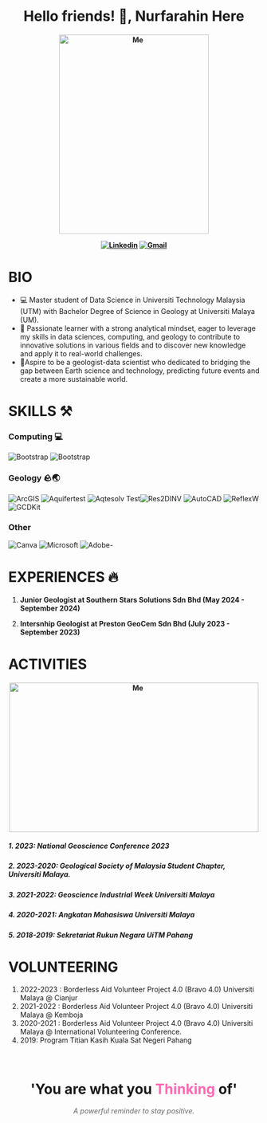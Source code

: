 

<h1 align="center" border-radius: 25px;>Hello friends! 👋, Nurfarahin Here </h1>

<h4 align="center">
  <img src="https://github.com/user-attachments/assets/55098868-6c1c-4b20-96e9-4165204dcc35" alt="Me" width= "300" height="400" />
</p>


[![Linkedin](https://img.shields.io/badge/-LinkedIn-blue?style=flat&logo=Linkedin&logoColor=white)](https://www.linkedin.com/in/www.linkedin.com/in/nurfarahin-amir-hamzah-2138391bb/) [![Gmail](https://img.shields.io/badge/-Gmail-c14438?style=flat&logo=Gmail&logoColor=white)](mailto:farah.farahin399@gmail.com)


# BIO
- 💻 Master student of Data Science in Universiti Technology Malaysia (UTM) with Bachelor Degree of Science in Geology at Universiti Malaya (UM). 
- 🤔 Passionate learner with a strong analytical mindset, eager to leverage my skills in data sciences, computing, and geology to contribute to innovative solutions in various fields and to discover new knowledge and apply it to real-world challenges.
- 🌱Aspire to be a geologist-data scientist who dedicated to bridging the gap between Earth science and technology, predicting future events and create a more sustainable world.


# SKILLS ⚒️
### Computing 💻
![Bootstrap](https://img.shields.io/badge/-Python-05122A?style=flat-plastic&logo=Python&color=white) ![Bootstrap](https://img.shields.io/badge/-MySQL-05122A?style=plastic&logo=MySQL&color=white) 
### Geology 🪨🌏
![ArcGIS](https://img.shields.io/badge/-ArcGIS-007BC3?style=flat-plastic&logo=ArcGIS&color=white) ![Aquifertest](https://img.shields.io/badge/-Aquifertest-0078D7?style=fplastic&logo=Aquifertest&color=blue) ![Aqtesolv Test](https://img.shields.io/badge/-Aqtesolv%20Test-0078D7?style=fplastic&logo=Aqtesolv%20Test&color=blue)![Res2DINV](https://img.shields.io/badge/-Res2DINV-0078D7?style=plastic&logo=Res2DINV&color=green)  ![AutoCAD](https://img.shields.io/badge/-AutoCAD-0078D7?style=plastic&logo=AutoCAD&color=red) ![ReflexW](https://img.shields.io/badge/-ReflexW-0078D7?style=fplastic&logo=ReflexW&color=red)![GCDKit](https://img.shields.io/badge/-GCDKit-0078D7?style=plastic&logo=GCDKit&color=yellow) 
### Other 
![Canva](https://img.shields.io/badge/-Canva-00C497?style=plastic&logo=Canva&color=black) ![Microsoft](https://img.shields.io/badge/-Microsoft-0078D7?style=plastic&logo=Microsoft&color=white) ![Adobe](https://img.shields.io/badge/-Adobe-FF0000?style=plastic&logo=Adobe&color=oceanblue)-


# EXPERIENCES 🔥

1. **Junior Geologist at Southern Stars Solutions Sdn Bhd (May 2024 - September 2024)**

2. **Intersnhip Geologist at Preston GeoCem Sdn Bhd (July 2023 - September 2023)**


# ACTIVITIES 
<h4 align="center"> <img src="https://github.com/user-attachments/assets/e4e650ca-f673-40bf-befe-19d696b23fd4" alt="Me" width= "500" height="300" />

 
 ##### 1. 2023: National Geoscience Conference 2023
 ##### 2. 2023-2020: Geological Society of Malaysia Student Chapter, Universiti Malaya.
 ##### 3. 2021-2022: Geoscience Industrial Week Universiti Malaya  
 ##### 4. 2020-2021: Angkatan Mahasiswa Universiti Malaya 
 ##### 5. 2018-2019: Sekretariat Rukun Negara UiTM Pahang

    
# VOLUNTEERING
 1. 2022-2023 : Borderless Aid Volunteer Project 4.0 (Bravo 4.0) Universiti Malaya @ Cianjur
 2. 2021-2022 : Borderless Aid Volunteer Project 4.0 (Bravo 4.0) Universiti Malaya @ Kemboja 
 3. 2020-2021 : Borderless Aid Volunteer Project 4.0 (Bravo 4.0) Universiti Malaya @ International Volunteering Conference.
 4. 2019: Program Titian Kasih Kuala Sat Negeri Pahang

<div align="center" style="background-image: url('https://your-image-url.com'); background-size: cover; padding: 20px;">
  <h1>'You are what you <span style="color: #ff69b4;">Thinking</span> of'</h1>
  <p style="font-style: italic; color: #666;">A powerful reminder to stay positive.</p>
</div>



